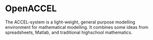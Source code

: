 OpenACCEL
=========

The ACCEL-system is a light-weight, general purpose modelling environment for mathematical modelling. It combines some ideas from spreadsheets, Matlab, and traditional highschool mathematics.
